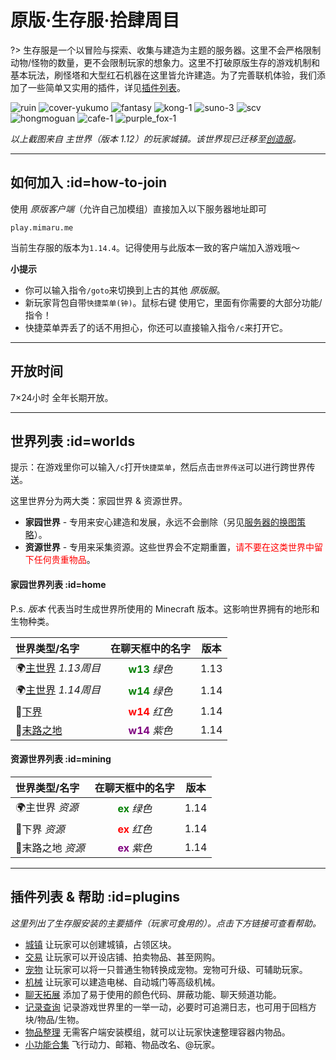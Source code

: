 # 原版·生存服·拾肆周目

?> 生存服是一个以冒险与探索、收集与建造为主题的服务器。这里不会严格限制动物/怪物的数量，更不会限制玩家的想象力。这里不打破原版生存的游戏机制和基本玩法，刷怪塔和大型红石机器在这里皆允许建造。为了完善联机体验，我们添加了一些简单又实用的插件，详见[插件列表](#plugins)。

![ruin](../assets/images/townsgallery/ruin.jpg ':size=250')
![cover-yukumo](../assets/images/cover-yukumo-fixed.jpg ':size=250')
![fantasy](../assets/images/townsgallery/fantasy.jpg ':size=250')
![kong-1](../assets/images/townsgallery/kong-1.jpg ':size=250')
![suno-3](../assets/images/townsgallery/suno-3.jpg ':size=250')
![scv](../assets/images/townsgallery/scv.jpg ':size=250')
![hongmoguan](../assets/images/townsgallery/hongmoguan.jpg ':size=250')
![cafe-1](../assets/images/townsgallery/cafe-1.jpg ':size=250')
![purple_fox-1](../assets/images/townsgallery/purple-fox-1.jpg ':size=250')

*以上截图来自 主世界（版本 1.12）的玩家城镇。该世界现已迁移至[创造服](/mc-servers/creative.md)。*

----

## 如何加入 :id=how-to-join

使用 *原版客户端*（允许自己加模组）直接加入以下服务器地址即可

    play.mimaru.me

当前生存服的版本为`1.14.4`。记得使用与此版本一致的客户端加入游戏哦～

**小提示**

- 你可以输入指令`/goto`来切换到上古的其他 *原版服*。
- 新玩家背包自带`快捷菜单(钟)`。<kbd>鼠标右键</kbd> 使用它，里面有你需要的大部分功能/指令！
- 快捷菜单弄丢了的话不用担心，你还可以直接输入指令`/c`来打开它。

----

## 开放时间

7×24小时 全年长期开放。

----

## 世界列表 :id=worlds

提示：在游戏里你可以输入`/c`打开`快捷菜单`，然后点击`世界传送`可以进行跨世界传送。

这里世界分为两大类：家园世界 & 资源世界。

- **家园世界** - 专用来安心建造和发展，永远不会删除（另见[服务器的换图策略](/welcome/faq.md#save-policy)）。  
- **资源世界** - 专用来采集资源。这些世界会不定期重置，<span style="color: red">请不要在这类世界中留下任何贵重物品</span>。

#### 家园世界列表 :id=home

P.s. *版本* 代表当时生成世界所使用的 Minecraft 版本。这影响世界拥有的地形和生物种类。

| 世界类型/名字                        |                 在聊天框中的名字                  | 版本  |
| :----------------------------------- | :-----------------------------------------------: | :---: |
| 🌍[主世界][the_overworld] *1.13周目* | **<span style="color: green">w13</span>** *绿色*  | 1.13  |
| 🌍[主世界][the_overworld] *1.14周目* | **<span style="color: green">w14</span>** *绿色*  | 1.14  |
| 👹[下界][the_nether]                 |  **<span style="color: red">w14</span>** *红色*   | 1.14  |
| 🌃[末路之地][the_end]                | **<span style="color: purple">w14</span>** *紫色* | 1.14  |

#### 资源世界列表 :id=mining

| 世界类型/名字     |                 在聊天框中的名字                 | 版本  |
| :---------------- | :----------------------------------------------: | :---: |
| 🌍主世界 *资源*   | **<span style="color: green">ex</span>** *绿色*  | 1.14  |
| 👹下界 *资源*     |  **<span style="color: red">ex</span>** *红色*   | 1.14  |
| 🌃末路之地 *资源* | **<span style="color: purple">ex</span>** *紫色* | 1.14  |

[the_overworld]: https://minecraft-zh.gamepedia.com/%E4%B8%BB%E4%B8%96%E7%95%8C
[the_nether]: https://minecraft-zh.gamepedia.com/%E4%B8%8B%E7%95%8C
[the_end]: https://minecraft-zh.gamepedia.com/%E6%9C%AB%E8%B7%AF%E4%B9%8B%E5%9C%B0
[superflat]: https://minecraft-zh.gamepedia.com/%E8%B6%85%E5%B9%B3%E5%9D%A6%E4%B8%96%E7%95%8C
[bbs]: http://bbs.mimaru.me/

----

## 插件列表 & 帮助 :id=plugins

*这里列出了生存服安装的主要插件（玩家可食用的）。点击下方链接可查看帮助。*

- [城镇](/plugins/towny.md) 让玩家可以创建城镇，占领区块。
- [交易](/plugins/trade.md) 让玩家可以开设店铺、拍卖物品、甚至网购。
- [宠物](/plugins/mypet.md) 让玩家可以将一只普通生物转换成宠物。宠物可升级、可辅助玩家。
- [机械](/plugins/craftbook.md) 让玩家可以建造电梯、自动城门等高级机械。
- [聊天拓展](/plugins/chatutil.md) 添加了易于使用的颜色代码、屏蔽功能、聊天频道功能。
- [记录查询](/plugins/logblock.md) 记录游戏世界里的一举一动，必要时可追溯日志，也可用于回档方块/物品/生物。
- [物品整理](/plugins/chestsort.md) 无需客户端安装模组，就可以让玩家快速整理容器内物品。
- [小功能合集](/plugins/nu.md) 飞行动力、邮箱、物品改名、@玩家。
